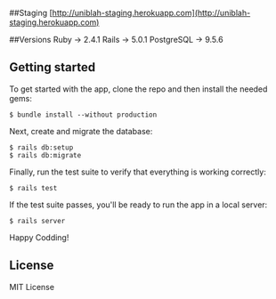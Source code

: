 ##Staging
[http://uniblah-staging.herokuapp.com](http://uniblah-staging.herokuapp.com)


##Versions
Ruby -> 2.4.1
Rails -> 5.0.1
PostgreSQL -> 9.5.6

## Getting started

To get started with the app, clone the repo and then install the needed gems:

```
$ bundle install --without production
```

Next, create and migrate the database:

```
$ rails db:setup
$ rails db:migrate
```

Finally, run the test suite to verify that everything is working correctly:

```
$ rails test
```

If the test suite passes, you'll be ready to run the app in a local server:

```
$ rails server
```

Happy Codding!


## License
MIT License
